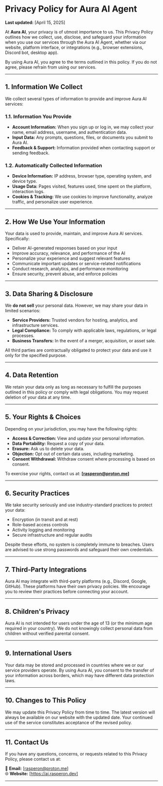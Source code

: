 # **Privacy Policy for Aura AI Agent**

**Last updated:** [April 15, 2025]

At **Aura AI**, your privacy is of utmost importance to us. This Privacy Policy outlines how we collect, use, disclose, and safeguard your information when you use our services through the Aura AI Agent, whether via our website, platform interface, or integrations (e.g., browser extensions, Discord bot, desktop app).

By using Aura AI, you agree to the terms outlined in this policy. If you do not agree, please refrain from using our services.

---

## **1. Information We Collect**

We collect several types of information to provide and improve Aura AI services:

### **1.1. Information You Provide**
- **Account Information:** When you sign up or log in, we may collect your name, email address, username, and authentication data.
- **Input Data:** Any prompts, questions, files, or documents you submit to Aura AI.
- **Feedback & Support:** Information provided when contacting support or sending feedback.

### **1.2. Automatically Collected Information**
- **Device Information:** IP address, browser type, operating system, and device type.
- **Usage Data:** Pages visited, features used, time spent on the platform, interaction logs.
- **Cookies & Tracking:** We use cookies to improve functionality, analyze traffic, and personalize user experience.

---

## **2. How We Use Your Information**

Your data is used to provide, maintain, and improve Aura AI services. Specifically:

- Deliver AI-generated responses based on your input
- Improve accuracy, relevance, and performance of the AI
- Personalize your experience and suggest relevant features
- Communicate important updates or service-related notifications
- Conduct research, analytics, and performance monitoring
- Ensure security, prevent abuse, and enforce policies

---

## **3. Data Sharing & Disclosure**

We **do not sell** your personal data. However, we may share your data in limited scenarios:

- **Service Providers:** Trusted vendors for hosting, analytics, and infrastructure services.
- **Legal Compliance:** To comply with applicable laws, regulations, or legal processes.
- **Business Transfers:** In the event of a merger, acquisition, or asset sale.

All third parties are contractually obligated to protect your data and use it only for the specified purpose.

---

## **4. Data Retention**

We retain your data only as long as necessary to fulfill the purposes outlined in this policy or comply with legal obligations. You may request deletion of your data at any time.

---

## **5. Your Rights & Choices**

Depending on your jurisdiction, you may have the following rights:

- **Access & Correction:** View and update your personal information.
- **Data Portability:** Request a copy of your data.
- **Erasure:** Ask us to delete your data.
- **Objection:** Opt out of certain data uses, including marketing.
- **Consent Withdrawal:** Withdraw consent where processing is based on consent.

To exercise your rights, contact us at: **[rasperon@proton.me]**

---

## **6. Security Practices**

We take security seriously and use industry-standard practices to protect your data:

- Encryption (in transit and at rest)
- Role-based access controls
- Activity logging and monitoring
- Secure infrastructure and regular audits

Despite these efforts, no system is completely immune to breaches. Users are advised to use strong passwords and safeguard their own credentials.

---

## **7. Third-Party Integrations**

Aura AI may integrate with third-party platforms (e.g., Discord, Google, GitHub). These platforms have their own privacy policies. We encourage you to review their practices before connecting your account.

---

## **8. Children's Privacy**

Aura AI is not intended for users under the age of 13 (or the minimum age required in your country). We do not knowingly collect personal data from children without verified parental consent.

---

## **9. International Users**

Your data may be stored and processed in countries where we or our service providers operate. By using Aura AI, you consent to the transfer of your information across borders, which may have different data protection laws.

---

## **10. Changes to This Policy**

We may update this Privacy Policy from time to time. The latest version will always be available on our website with the updated date. Your continued use of the service constitutes acceptance of the revised policy.

---

## **11. Contact Us**

If you have any questions, concerns, or requests related to this Privacy Policy, please contact us at:

📧 **Email:** [rasperon@proton.me]  
🌐 **Website:** [https://ai.rasperon.dev]  


---


